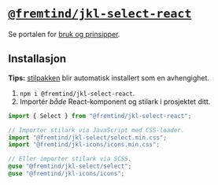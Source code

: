 # [`@fremtind/jkl-select-react`](https://jokul.fremtind.no/komponenter/select)

Se portalen for [bruk og prinsipper](https://jokul.fremtind.no/komponenter/select).

## Installasjon

**Tips:** [stilpakken](../select/) blir automatisk installert som en avhengighet.

1. `npm i @fremtind/jkl-select-react`.
2. Importér _både_ React-komponent og stilark i prosjektet ditt.

```js
import { Select } from "@fremtind/jkl-select-react";

// Importer stilark via JavaScript med CSS-loader.
import "@fremtind/jkl-select/select.min.css";
import "@fremtind/jkl-icons/icons.min.css";
```

```scss
// Eller importer stilark via SCSS.
@use "@fremtind/jkl-select/select";
@use "@fremtind/jkl-icons/icons";
```

